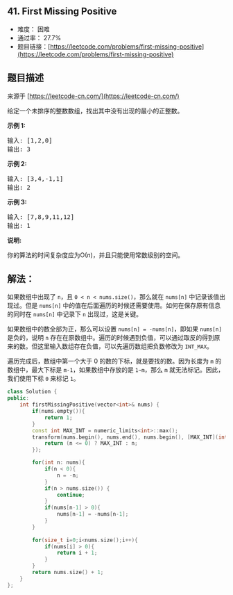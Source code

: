 ## 41. First Missing Positive

- 难度： 困难
- 通过率： 27.7%
- 题目链接：[https://leetcode.com/problems/first-missing-positive](https://leetcode.com/problems/first-missing-positive)


## 题目描述

来源于 [https://leetcode-cn.com/](https://leetcode-cn.com/)

<p>给定一个未排序的整数数组，找出其中没有出现的最小的正整数。</p>

<p><strong>示例&nbsp;1:</strong></p>

<pre>输入: [1,2,0]
输出: 3
</pre>

<p><strong>示例&nbsp;2:</strong></p>

<pre>输入: [3,4,-1,1]
输出: 2
</pre>

<p><strong>示例&nbsp;3:</strong></p>

<pre>输入: [7,8,9,11,12]
输出: 1
</pre>

<p><strong>说明:</strong></p>

<p>你的算法的时间复杂度应为O(<em>n</em>)，并且只能使用常数级别的空间。</p>


## 解法：

如果数组中出现了 `n`，且 `0 < n < nums.size()`，那么就在 `nums[n]` 中记录该值出现过。但是 `nums[n]` 中的值在后面遍历的时候还需要使用。如何在保存原有信息的同时在 `nums[n]` 中记录下 `n` 出现过，这是关键。

如果数组中的数全部为正，那么可以设置 `nums[n] = -nums[n]`，即如果 `nums[n]` 是负的，说明 `n` 存在在原数组中。遍历的时候遇到负值，可以通过取反的得到原来的数。但这里输入数组存在负值，可以先遍历数组把负数修改为 `INT_MAX`。

遍历完成后，数组中第一个大于 0 的数的下标，就是要找的数。因为长度为 `m` 的数组中，最大下标是 `m-1`，如果数组中存放的是 `1~m`，那么 `m` 就无法标记。因此，我们使用下标 `0` 来标记 `1`。 

```c++
class Solution {
public:
    int firstMissingPositive(vector<int>& nums) {
        if(nums.empty()){
            return 1;
        }
        const int MAX_INT = numeric_limits<int>::max();
        transform(nums.begin(), nums.end(), nums.begin(), [MAX_INT](int n){
            return (n <= 0) ? MAX_INT : n;
        });

        for(int n: nums){
            if(n < 0){
                n = -n;
            }
            if(n > nums.size()) {
                continue;
            }
            if(nums[n-1] > 0){
                nums[n-1] = -nums[n-1];
            }
        }
        
        for(size_t i=0;i<nums.size();i++){
            if(nums[i] > 0){
                return i + 1;
            }
        }
        return nums.size() + 1;
    }
};
```